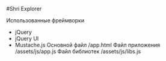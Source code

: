 #Shri Explorer

Использованные фреймворки
* jQuery
* jQuery UI
* Mustache.js
Основной файл /app.html
Файл приложения /assets/js/app.js
Файл библиотек /assets/js/libs.js